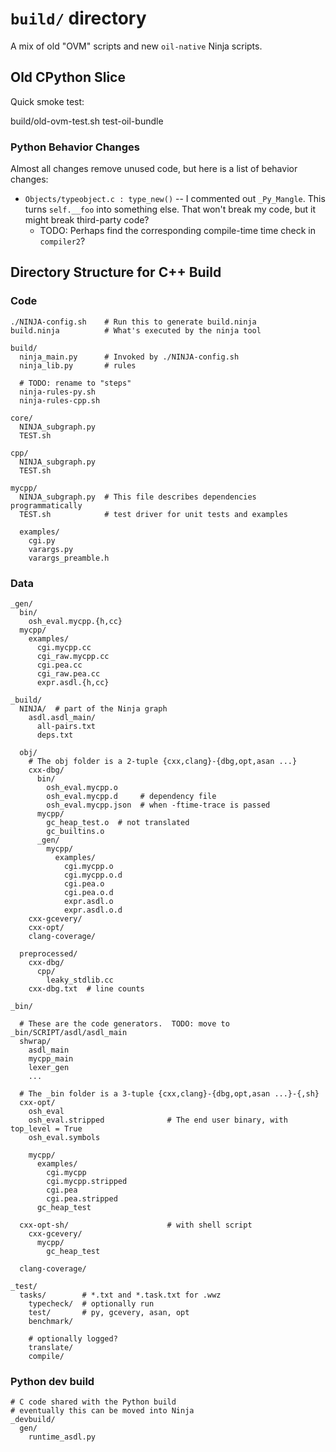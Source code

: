 `build/` directory
==================

A mix of old "OVM" scripts and new `oil-native` Ninja scripts.

## Old CPython Slice

Quick smoke test:

   build/old-ovm-test.sh test-oil-bundle

### Python Behavior Changes

Almost all changes remove unused code, but here is a list of behavior changes:

- `Objects/typeobject.c : type_new()` -- I commented out `_Py_Mangle`.  This
  turns `self.__foo` into something else.  That won't break my code, but it
  might break third-party code?
  - TODO: Perhaps find the corresponding compile-time time check in
    `compiler2`?

## Directory Structure for C++ Build

### Code

    ./NINJA-config.sh    # Run this to generate build.ninja
    build.ninja          # What's executed by the ninja tool

    build/
      ninja_main.py      # Invoked by ./NINJA-config.sh
      ninja_lib.py       # rules

      # TODO: rename to "steps"
      ninja-rules-py.sh
      ninja-rules-cpp.sh

    core/
      NINJA_subgraph.py
      TEST.sh

    cpp/
      NINJA_subgraph.py
      TEST.sh

    mycpp/
      NINJA_subgraph.py  # This file describes dependencies programmatically
      TEST.sh            # test driver for unit tests and examples

      examples/
        cgi.py
        varargs.py
        varargs_preamble.h

### Data

    _gen/
      bin/ 
        osh_eval.mycpp.{h,cc}
      mycpp/
        examples/
          cgi.mycpp.cc
          cgi_raw.mycpp.cc
          cgi.pea.cc
          cgi_raw.pea.cc
          expr.asdl.{h,cc}

    _build/
      NINJA/  # part of the Ninja graph
        asdl.asdl_main/
          all-pairs.txt
          deps.txt

      obj/
        # The obj folder is a 2-tuple {cxx,clang}-{dbg,opt,asan ...}
        cxx-dbg/
          bin/
            osh_eval.mycpp.o
            osh_eval.mycpp.d     # dependency file
            osh_eval.mycpp.json  # when -ftime-trace is passed
          mycpp/
            gc_heap_test.o  # not translated
            gc_builtins.o   
          _gen/
            mycpp/
              examples/
                cgi.mycpp.o
                cgi.mycpp.o.d
                cgi.pea.o
                cgi.pea.o.d
                expr.asdl.o
                expr.asdl.o.d
        cxx-gcevery/
        cxx-opt/
        clang-coverage/

      preprocessed/
        cxx-dbg/
          cpp/
            leaky_stdlib.cc
        cxx-dbg.txt  # line counts

    _bin/

      # These are the code generators.  TODO: move to _bin/SCRIPT/asdl/asdl_main
      shwrap/
        asdl_main
        mycpp_main
        lexer_gen
        ...

      # The _bin folder is a 3-tuple {cxx,clang}-{dbg,opt,asan ...}-{,sh}
      cxx-opt/
        osh_eval
        osh_eval.stripped              # The end user binary, with top_level = True
        osh_eval.symbols

        mycpp/
          examples/
            cgi.mycpp
            cgi.mycpp.stripped
            cgi.pea
            cgi.pea.stripped
          gc_heap_test

      cxx-opt-sh/                      # with shell script
        cxx-gcevery/
          mycpp/
            gc_heap_test

      clang-coverage/

    _test/
      tasks/        # *.txt and *.task.txt for .wwz
        typecheck/  # optionally run
        test/       # py, gcevery, asan, opt
        benchmark/

        # optionally logged?
        translate/
        compile/

### Python dev build

    # C code shared with the Python build
    # eventually this can be moved into Ninja
    _devbuild/
      gen/
        runtime_asdl.py
